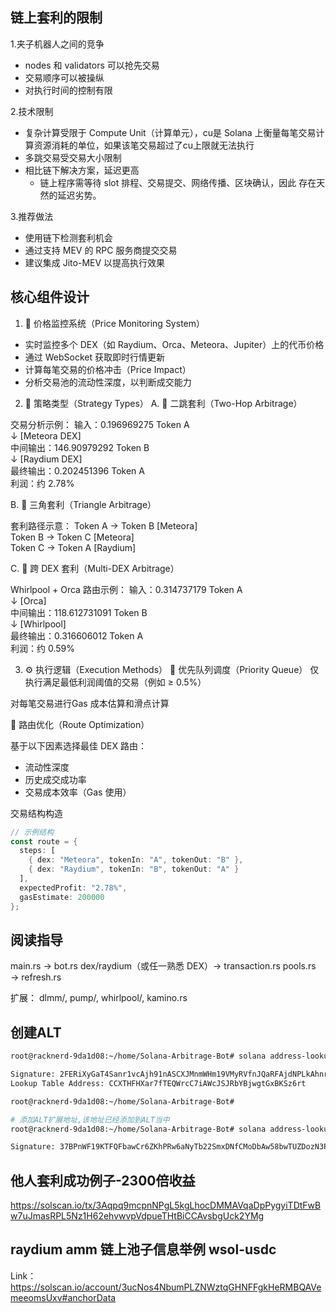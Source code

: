 ## 链上套利的限制

1.夹子机器人之间的竞争
- nodes 和 validators 可以抢先交易
- 交易顺序可以被操纵
- 对执行时间的控制有限

2.技术限制
- 复杂计算受限于 Compute Unit（计算单元），cu是 Solana 上衡量每笔交易计算资源消耗的单位，如果该笔交易超过了cu上限就无法执行
- 多跳交易受交易大小限制
- 相比链下解决方案，延迟更高
  - 链上程序需等待 slot 排程、交易提交、网络传播、区块确认，因此 存在天然的延迟劣势。

3.推荐做法
- 使用链下检测套利机会
- 通过支持 MEV 的 RPC 服务商提交交易
- 建议集成 Jito-MEV 以提高执行效果

## 核心组件设计
1. 📡 价格监控系统（Price Monitoring System）
- 实时监控多个 DEX（如 Raydium、Orca、Meteora、Jupiter）上的代币价格
- 通过 WebSocket 获取即时行情更新
- 计算每笔交易的价格冲击（Price Impact）
- 分析交易池的流动性深度，以判断成交能力

2. 🧠 策略类型（Strategy Types）
A. 🚀 二跳套利（Two-Hop Arbitrage）

交易分析示例：
输入：0.196969275 Token A  
↓ [Meteora DEX]  
中间输出：146.90979292 Token B  
↓ [Raydium DEX]  
最终输出：0.202451396 Token A  
利润：约 2.78%

B. 🔺 三角套利（Triangle Arbitrage）

套利路径示意：
Token A → Token B [Meteora]  
Token B → Token C [Meteora]  
Token C → Token A [Raydium]

C. 🔁 跨 DEX 套利（Multi-DEX Arbitrage）

Whirlpool + Orca 路由示例：
输入：0.314737179 Token A  
↓ [Orca]  
中间输出：118.612731091 Token B  
↓ [Whirlpool]  
最终输出：0.316606012 Token A  
利润：约 0.59%

3. ⚙️ 执行逻辑（Execution Methods）
📌 优先队列调度（Priority Queue）
仅执行满足最低利润阈值的交易（例如 ≥ 0.5%）

对每笔交易进行Gas 成本估算和滑点计算

🧮 路由优化（Route Optimization）

基于以下因素选择最佳 DEX 路由：
- 流动性深度
- 历史成交成功率
- 交易成本效率（Gas 使用）

交易结构构造

```rust
// 示例结构
const route = {
  steps: [
    { dex: "Meteora", tokenIn: "A", tokenOut: "B" },
    { dex: "Raydium", tokenIn: "B", tokenOut: "A" }
  ],
  expectedProfit: "2.78%",
  gasEstimate: 200000
};
```

##  阅读指导
main.rs → bot.rs
dex/raydium（或任一熟悉 DEX）→ transaction.rs
pools.rs → refresh.rs

扩展：
dlmm/, pump/, whirlpool/, kamino.rs

## 创建ALT
```bash
root@racknerd-9da1d08:~/home/Solana-Arbitrage-Bot# solana address-lookup-table create --authority $(solana address)

Signature: 2FERiXyGaT4Sanr1vcAjh91nASCXJMnmWHm19VMyRVfnJQaRFAjdNPLkAhnrVbpGzC3kbBhLwsrajergaruyZynt
Lookup Table Address: CCXTHFHXar7fTEQWrcC7iAWcJSJRbYBjwgtGxBKSz6rt

root@racknerd-9da1d08:~/home/Solana-Arbitrage-Bot# 

# 添加ALT扩展地址,该地址已经添加到ALT当中
root@racknerd-9da1d08:~/home/Solana-Arbitrage-Bot# solana address-lookup-table extend CCXTHFHXar7fTEQWrcC7iAWcJSJRbYBjwgtGxBKSz6rt --addresses D4udSzAbdyKpRYCvA7iaoGZnu13cXx5VMxx7DP4rBus1

Signature: 37BPnWF19KTFQFbawCr6ZKhPRw6aNyTb22SmxDNfCMoDbAw58bwTUZDozN3P5K8TRCYWgUp5NraPVQtU9KoLcvCi

```

## 他人套利成功例子-2300倍收益

https://solscan.io/tx/3Aqpq9mcpnNPgL5kgLhocDMMAVqaDpPygyiTDtFwBw7uJmasRPL5Nz1H62ehvwvpVdpueTHtBiCCAvsbgUck2YMg

## raydium amm 链上池子信息举例 wsol-usdc

Link：https://solscan.io/account/3ucNos4NbumPLZNWztqGHNFFgkHeRMBQAVemeeomsUxv#anchorData



